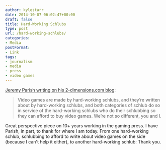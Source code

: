 ```yaml
---
author: kylestarr
date: 2014-10-07 06:02:47+00:00
draft: false
title: Hard-Working Schlubs
type: post
url: /hard-working-schlubs/
categories:
- Media
postFormat:
- Link
tags:
- journalism
- media
- press
- video games
---
```


[Jeremy Parish writing on his 2-dimensions.com blog](http://2-dimensions.com/2014/10/06/by-request-how-my-time-in-the-gaming-press-has-changed-my-perspective/):


<blockquote>Video games are made by hard-working schlubs, and they’re written about by hard-working schlubs, and both categories of schlub do so in service of the hard-working schlubs who do their schlubbing so they can afford to buy video games. We’re not so different, you and I.</blockquote>


Great perspective piece on 10+ years working in the gaming press. I have Parish, in part, to thank for where I am today. From one hard-working schlub, schlubbing to afford to write about video games on the side (because I can't help it either), to another hard-working schlub: Thank you.
